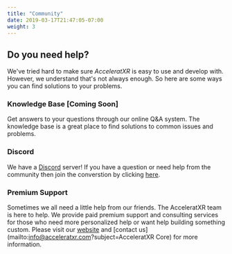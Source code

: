 ```yaml
---
title: "Community"
date: 2019-03-17T21:47:05-07:00
weight: 3
---
```


## Do you need help?

We've tried hard to make sure _AcceleratXR_ is easy to use and develop with. However, we understand that's not always enough. So here are some ways you can find solutions to your problems.

### Knowledge Base [Coming Soon]

Get answers to your questions through our online Q&A system. The knowledge base is a great place to find solutions to common issues and problems.

### Discord

We have a [Discord](https://discord.gg/wrfBR2Q) server! If you have a question or need help from the community then join the converstion by clicking [here](https://discord.gg/wrfBR2Q).

### Premium Support

Sometimes we all need a little help from our friends. The AcceleratXR team is here to help. We provide paid premium support and consulting services for those who need more personalized help or want help building something custom. Please visit our [website](https://acceleratxr.com) and [contact us](mailto:info@acceleratxr.com?subject=AcceleratXR Core) for more information.
